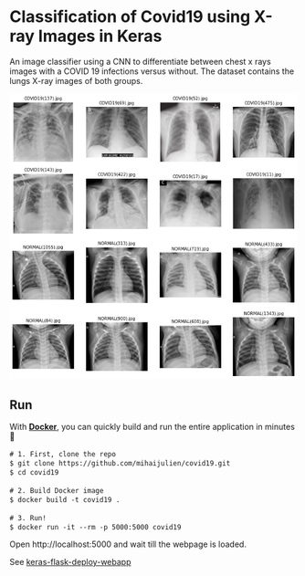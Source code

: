 # Classification of Covid19 using X-ray Images in Keras

An image classifier using a CNN to differentiate between chest x rays images with a COVID 19 infections versus without. The dataset contains the lungs X-ray images of both groups.

![dataset](dataset.png)

## Run

With **[Docker](https://www.docker.com)**, you can quickly build and run the entire application in minutes :whale:

```shell
# 1. First, clone the repo
$ git clone https://github.com/mihaijulien/covid19.git
$ cd covid19

# 2. Build Docker image
$ docker build -t covid19 .

# 3. Run!
$ docker run -it --rm -p 5000:5000 covid19
```
Open http://localhost:5000 and wait till the webpage is loaded.

See [keras-flask-deploy-webapp ](https://github.com/mtobeiyf/keras-flask-deploy-webapp)
